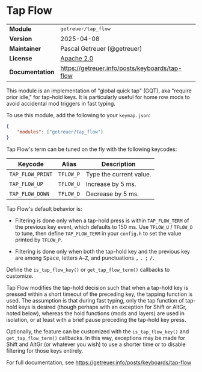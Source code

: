 # Tap Flow

<table>
<tr><td><b>Module</b></td><td><tt>getreuer/tap_flow</tt></td></tr>
<tr><td><b>Version</b></td><td>2025-04-08</td></tr>
<tr><td><b>Maintainer</b></td><td>Pascal Getreuer (@getreuer)</td></tr>
<tr><td><b>License</b></td><td><a href="../LICENSE.txt">Apache 2.0</a></td></tr>
<tr><td><b>Documentation</b></td><td>
<a href="https://getreuer.info/posts/keyboards/tap-flow">https://getreuer.info/posts/keyboards/tap-flow</a>
</td></tr>
</table>

This module is an implementation of "global quick tap" (GQT), aka "require
prior idle," for tap-hold keys. It is particularly useful for home row mods to
avoid accidental mod triggers in fast typing.

To use this module, add the following to your `keymap.json`:

```json
{
    "modules": ["getreuer/tap_flow"]
}
```

Tap Flow's term can be tuned on the fly with the following keycodes:

| Keycode           | Alias     | Description                       |
|-------------------|-----------|-----------------------------------|
| `TAP_FLOW_PRINT`  | `TFLOW_P` | Type the current value.           |
| `TAP_FLOW_UP`     | `TFLOW_U` | Increase by 5&nbsp;ms.            |
| `TAP_FLOW_DOWN`   | `TFLOW_D` | Decrease by 5&nbsp;ms.            |

Tap Flow's default behavior is:

* Filtering is done only when a tap-hold press is within `TAP_FLOW_TERM` of the
  previous key event, which defaults to 150&nbsp;ms. Use `TFLOW_U` / `TFLOW_D`
  to tune, then define `TAP_FLOW_TERM` in your `config.h` to set the value
  printed by `TFLOW_P`.

* Filtering is done only when both the tap-hold key and the previous key are
  among <kbd>Space</kbd>, letters <kbd>A</kbd>&ndash;<kbd>Z</kbd>, and
  punctuations <kbd>,</kbd> <kbd>.</kbd> <kbd>;</kbd> <kbd>/</kbd>.

Define the `is_tap_flow_key()` or `get_tap_flow_term()` callbacks to customize.

Tap Flow modifies the tap-hold decision such that when a tap-hold key is pressed
within a short timeout of the preceding key, the tapping function is used. The
assumption is that during fast typing, only the tap function of tap-hold keys is
desired (though perhaps with an exception for Shift or AltGr, noted below),
whereas the hold functions (mods and layers) are used in isolation, or at least
with a brief pause preceding the tap-hold key press.

Optionally, the feature can be customized with the `is_tap_flow_key()` and
`get_tap_flow_term()` callbacks. In this way, exceptions may be made for Shift
and AltGr (or whatever you wish) to use a shorter time or to disable filtering
for those keys entirely.

For full documentation, see
<https://getreuer.info/posts/keyboards/tap-flow>
